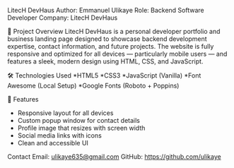 LitecH DevHaus
Author: Emmanuel Ulikaye
Role: Backend Software Developer
Company: LitecH DevHaus

 🚀 Project Overview
LitecH DevHaus is a personal developer portfolio and business landing page designed to showcase backend development expertise, contact information, and future projects.
The website is fully responsive and optimized for all devices — particularly mobile users — and features a sleek, modern design using HTML, CSS, and JavaScript.

🛠️ Technologies Used
*HTML5
*CSS3
*JavaScript (Vanilla)
*Font Awesome (Local Setup)
*Google Fonts (Roboto + Poppins)

🔧 Features
* Responsive layout for all devices
* Custom popup window for contact details
* Profile image that resizes with screen width
* Social media links with icons
* Clean and accessible UI

 Contact
Email: ulikaye635@gmail.com
GitHub: https://github.com/ulikaye

